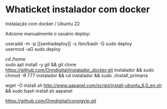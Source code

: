 # Whaticket instalador com docker
Instalação com docker / Ubuntu 22

Adcione manualmente o usuário deploy:

useradd -m -p [[senhadeploy]] -s /bin/bash -G sudo deploy</br>
usermod -aG sudo deploy

cd /home</br>
sudo apt install -y git && git clone https://github.com/Onndigital/instalador_docker.git instalador && sudo chmod -R 777 instalador && cd instalador && sudo ./install_primaria


wget -O install.sh http://www.aapanel.com/script/install-ubuntu_6.0_en.sh && sudo bash install.sh aapanel

https://github.com/Onndigital/consigvip.git



 
